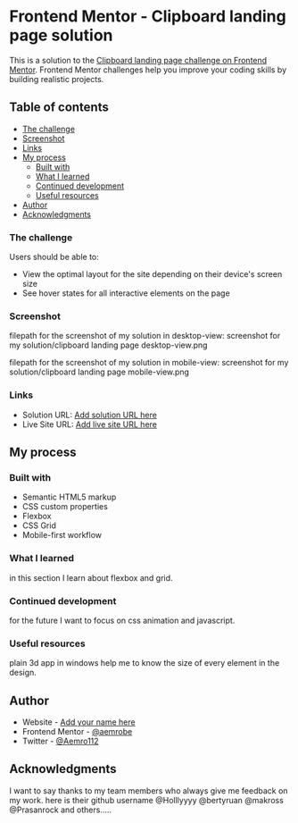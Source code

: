 # Frontend Mentor - Clipboard landing page solution

This is a solution to the [Clipboard landing page challenge on Frontend Mentor](https://www.frontendmentor.io/challenges/clipboard-landing-page-5cc9bccd6c4c91111378ecb9). Frontend Mentor challenges help you improve your coding skills by building realistic projects.

## Table of contents

- [The challenge](#the-challenge)
- [Screenshot](#screenshot)
- [Links](#links)
- [My process](#my-process)
  - [Built with](#built-with)
  - [What I learned](#what-i-learned)
  - [Continued development](#continued-development)
  - [Useful resources](#useful-resources)
- [Author](#author)
- [Acknowledgments](#acknowledgments)

### The challenge

Users should be able to:

- View the optimal layout for the site depending on their device's screen size
- See hover states for all interactive elements on the page

### Screenshot

filepath for the screenshot of my solution in desktop-view: screenshot for my solution/clipboard landing page desktop-view.png

filepath for the screenshot of my solution in mobile-view: screenshot for my solution/clipboard landing page mobile-view.png

### Links

- Solution URL: [Add solution URL here](https://your-solution-url.com)
- Live Site URL: [Add live site URL here](https://your-live-site-url.com)

## My process

### Built with

- Semantic HTML5 markup
- CSS custom properties
- Flexbox
- CSS Grid
- Mobile-first workflow

### What I learned

in this section I learn about flexbox and grid.

### Continued development

for the future I want to focus on css animation and javascript.

### Useful resources

plain 3d app in windows help me to know the size of every element in the design.

## Author

- Website - [Add your name here](https://www.your-site.com)
- Frontend Mentor - [@aemrobe](https://www.frontendmentor.io/profile/yourusername)
- Twitter - [@Aemro112](https://www.twitter.com/yourusername)

## Acknowledgments

I want to say thanks to my team members who always give me feedback on my work.
here is their github username
@Holllyyyy
@bertyruan
@makross
@Prasanrock
and others.....
